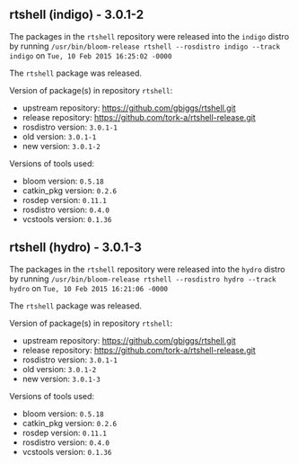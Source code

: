## rtshell (indigo) - 3.0.1-2

The packages in the `rtshell` repository were released into the `indigo` distro by running `/usr/bin/bloom-release rtshell --rosdistro indigo --track indigo` on `Tue, 10 Feb 2015 16:25:02 -0000`

The `rtshell` package was released.

Version of package(s) in repository `rtshell`:
- upstream repository: https://github.com/gbiggs/rtshell.git
- release repository: https://github.com/tork-a/rtshell-release.git
- rosdistro version: `3.0.1-1`
- old version: `3.0.1-1`
- new version: `3.0.1-2`

Versions of tools used:
- bloom version: `0.5.18`
- catkin_pkg version: `0.2.6`
- rosdep version: `0.11.1`
- rosdistro version: `0.4.0`
- vcstools version: `0.1.36`


## rtshell (hydro) - 3.0.1-3

The packages in the `rtshell` repository were released into the `hydro` distro by running `/usr/bin/bloom-release rtshell --rosdistro hydro --track hydro` on `Tue, 10 Feb 2015 16:21:06 -0000`

The `rtshell` package was released.

Version of package(s) in repository `rtshell`:
- upstream repository: https://github.com/gbiggs/rtshell.git
- release repository: https://github.com/tork-a/rtshell-release.git
- rosdistro version: `3.0.1-1`
- old version: `3.0.1-2`
- new version: `3.0.1-3`

Versions of tools used:
- bloom version: `0.5.18`
- catkin_pkg version: `0.2.6`
- rosdep version: `0.11.1`
- rosdistro version: `0.4.0`
- vcstools version: `0.1.36`


